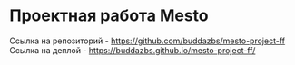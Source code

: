 # Проектная работа Mesto

Ссылка на репозиторий - https://github.com/buddazbs/mesto-project-ff <br>
Ссылка на деплой - https://buddazbs.github.io/mesto-project-ff/

